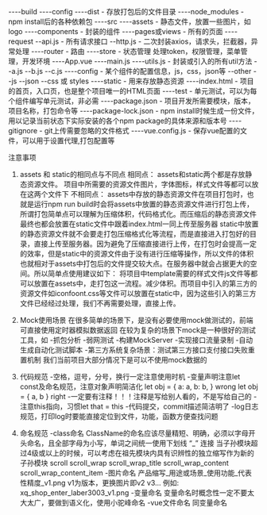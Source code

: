 ----build
----config
----dist - 存放打包后的文件目录
----node_modules - npm install后的各种依赖包
----src
    ----assets - 静态文件，放置一些图片，如logo
    ----components - 封装的组件
    ----pages或views - 所有的页面
    ----request
        --api.js - 所有请求接口
        --http.js - 二次封装axios，请求头，拦截器，异常处理
    ----router - 路由
    ----store - 状态管理 处理token，权限管理，菜单管理，开发环境
    ----App.vue
    ----main.js
    ----utils.js - 封装或引入的所有util方法
        --a.js
        --b.js
        --c.js
    ----config - 某个组件的配置信息，js，css，json等
        --other
        --js
        --json
        --css 或 styles
----static - 用来存放静态资源
----index.html - 项目的首页，入口页，也是整个项目唯一的HTML页面
----test - 单元测试，可以为每个组件编写单元测试，非必需
----package.json - 项目开发所需要模块，版本，项目名称，打包命令等
----package-lock.json - npm install时候生成一份文件，用以记录当前状态下实际安装的各个npm package的具体来源和版本号
----gitignore - git上传需要忽略的文件格式
----vue.config.js - 保存vue配置的文件，可以用于设置代理,打包配置等

注意事项
1. assets 和 static的相同点与不同点
相同点：
assets和static两个都是存放静态资源文件。
项目中所需要的资源文件图片，字体图标，样式文件等都可以放在这两个文件下
不相同点：
assets中存放的静态资源文件在项目打包时，也就是运行npm run build时会将assets中放置的静态资源文件进行打包上传，所谓打包简单点可以理解为压缩体积，代码格式化。而压缩后的静态资源文件最终也都会放置在static文件中跟着index.html一同上传至服务器
static中放置的静态资源文件就不会要走打包压缩格式化等流程，而是直接进入打包好的目录，直接上传至服务器。因为避免了压缩直接进行上传，在打包时会提高一定的效率，但是static中的资源文件由于没有进行压缩等操作，所以文件的体积也就相对于assets中打包后的文件提交较大点。在服务器中就会占据更大的空间。所以简单点使用建议如下：
将项目中template需要的样式文件js文件等都可以放置在assets中，走打包这一流程。减少体积。而项目中引入的第三方的资源文件如iconfoont.css等文件可以放置在static中，因为这些引入的第三方文件已经经过处理，我们不再需要处理，直接上传。

2. Mock使用场景
在很多简单的场景下，是没有必要使用mock做测试的，前端可直接使用定时器模拟数据返回
在较为复杂的场景下mock是一种很好的测试工具，如
-抓包分析
-弱网测试
-构建MockServer
-实现接口流量录制
-自动生成自动化测试脚本
-第三方系统复杂场景：测试第三方接口支付接口失败重置机制
我们当前项目大部分情况下是可以不使用mock数据的

3. 代码规范
-空格，逗号，分号，换行一定注意使用时机
-变量声明注意let const及命名规范，注意对象声明简洁化 
let obj = { a: a, b: b, } wrong
let obj = { a, b } right
-一定要有注释！！！注释是写给别人看的，不是写给自己的
-注意this指向，习惯let that = this
-代码提交，commit描述简洁明了
-log日志规范，打印log时要能直接定位到文件，功能，函数方便查找问题

4. 命名规范
-class命名
ClassName的命名应该尽量精短、明确，必须以字母开头命名，且全部字母为小写，单词之间统一使用下划线 “_” 连接
当子孙模块超过4级或以上的时候，可以考虑在祖先模块内具有识辨性的独立缩写作为新的子孙模块
scroll  scroll_wrap  scroll_wrap_title scroll_wrap_content scroll_wrap_content_item
-图片命名
产品缩写_用途或场景_使用功能_代表性精度_v1.png v1为版本，更换图片即v2 v3...
例如: xq_shop_enter_laber3003_v1.png
-变量命名
变量命名时概念性一定不要太大太广，要做到语义化，使用小驼峰命名
-vue文件命名
同变量命名